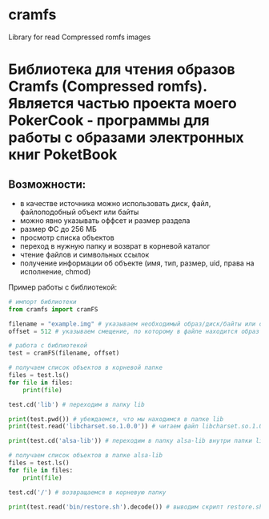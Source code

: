 # cramfs
Library for read Compressed romfs images


# Библиотека для чтения образов Cramfs (Compressed romfs). Является частью проекта моего PokerCook - программы для работы с образами электронных книг PoketBook

## Возможности:
* в качестве источника можно использовать диск, файл, файлоподобный объект или байты
* можно явно указывать оффсет и размер раздела
* размер ФС до 256 МБ
* просмотр списка объектов
* переход в нужную папку и возврат в корневой каталог
* чтение файлов и символьных ссылок
* получение информации об объекте (имя, тип, размер, uid, права на исполнение, chmod)

Пример работы с библиотекой:
```python
# импорт библиотеки
from cramfs import cramFS

filename = "example.img" # указываем необходимый образ/диск/байты или объект BytesIO
offset = 512 # указываем смещение, по которому в файле находится образ cramfs (по-умолчанию offset = 0)

# работа с библиотекой
test = cramFS(filename, offset)

# получаем список объектов в корневой папке
files = test.ls()
for file in files:
    print(file)

test.cd('lib') # переходим в папку lib

print(test.pwd()) # убеждаемся, что мы находимся в папке lib
print(test.read('libcharset.so.1.0.0')) # читаем файл libcharset.so.1.0.0 из папки lib

print(test.cd('alsa-lib')) # переходим в папку alsa-lib внутри папки lib

# получаем список объектов в папке alsa-lib
files = test.ls()
for file in files:
    print(file)

test.cd('/') # возвращаемся в корневую папку

print(test.read('bin/restore.sh').decode()) # выводим скрипт restore.sh из папки bin
```
